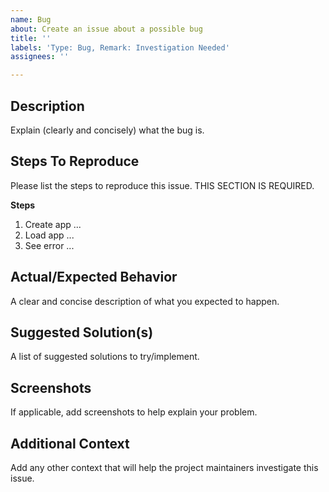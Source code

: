 ```yaml
---
name: Bug
about: Create an issue about a possible bug
title: ''
labels: 'Type: Bug, Remark: Investigation Needed'
assignees: ''

---
```


## Description

Explain (clearly and concisely) what the bug is.

## Steps To Reproduce

Please list the steps to reproduce this issue. THIS SECTION IS REQUIRED.

**Steps**

1. Create app ...
2. Load app ...
3. See error ...

## Actual/Expected Behavior

A clear and concise description of what you expected to happen.

## Suggested Solution(s)

A list of suggested solutions to try/implement.

## Screenshots

If applicable, add screenshots to help explain your problem.

## Additional Context

Add any other context that will help the project maintainers investigate this issue.

